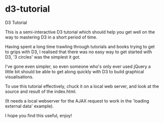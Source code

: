 d3-tutorial
===========

D3 Tutorial

This is a semi-interactive D3 tutorial which should help you get well on the way to mastering D3 in a short period of time.

Having spent a long time trawling through tutorials and books trying to get to grips with D3, I realised that there was no easy way to get started with D3, '3 circles' was the simplest it got.

I've gone even simpler, so even someone who's only ever used jQuery a little bit should be able to get along quickly with D3 to build graphical visualisations.

To use this tutorial effectively, chuck it on a local web server, and look at the source and result of the index.html.

(It needs a local webserver for the AJAX request to work in the 'loading external data' example).

I hope you find this useful, enjoy!
